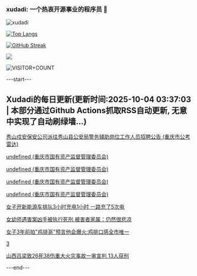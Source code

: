### xudadi: 一个热衷开源事业的程序员 👋

![xudadi](https://github-readme-stats-git-masterorgs-github-readme-stats-team.vercel.app/api?username=xudadi)

[![Top Langs](https://github-readme-stats.vercel.app/api/top-langs/?username=xudadi)](https://github.com/anuraghazra/github-readme-stats)

[![GitHub Streak](https://streak-stats.demolab.com?user=xudadi&locale=zh_Hans)](https://git.io/streak-stats)

![](https://raw.githubusercontent.com/xudadi/xudadi/main/assets/github-contribution-grid-snake.svg)

![VISITOR+COUNT](https://komarev.com/ghpvc/?username=xudadi&label=VISITOR+COUNT)


---start---

## Xudadi的每日更新(更新时间:2025-10-04 03:37:03 | 本部分通过Github Actions抓取RSS自动更新, 无意中实现了自动刷绿墙...)

[秀山戍安保安公司派往秀山县公安局警务辅助岗位工作人员招聘公告 (重庆市公考雷达)](https://www.gongkaoleida.com/article/2640481)

[undefined (重庆市国有资产监督管理委员会)](https://dadilab.github.io/feeds/all.xml)

[undefined (重庆市国有资产监督管理委员会)](https://dadilab.github.io/feeds/all.xml)

[undefined (重庆市国有资产监督管理委员会)](https://dadilab.github.io/feeds/all.xml)

[undefined (重庆市国有资产监督管理委员会)](https://dadilab.github.io/feeds/all.xml)

[女子开新能源车排队3小时充电1小时 一路充了5次电](https://m.163.com/news/article/KAUAB5VP053469LG.html)

[女幼师遇害案凶手被执行死刑 被害者家属：仍然很悲凉](https://m.163.com/news/article/KAUQU3V005129QAF.html)

[女子3年前拍"鸡排哥"预言他会爆火:鸡排口感全市唯一](https://m.163.com/news/article/KAUNV86H00019K82.html)

[3](https://m.163.com/touch/news/sub/domestic)

[山西吕梁致26死38伤重大火灾事故一审宣判 13人获刑](https://m.163.com/news/article/KAUPTFVF0534A4SC.html)

---end---
